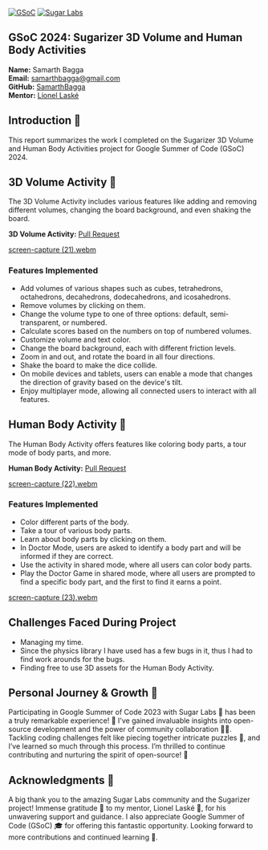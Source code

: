[![GSoC](https://github.com/user-attachments/assets/48ee60ec-010e-41f7-a3cf-0474e4f08ed5)](https://summerofcode.withgoogle.com/)  [![Sugar Labs](https://github.com/user-attachments/assets/70ad23bd-757d-4ab5-8229-571434c047f1)](https://www.sugarlabs.org/)

## GSoC 2024: Sugarizer 3D Volume and Human Body Activities
**Name:** Samarth Bagga  
**Email:** samarthbagga@gmail.com  
**GitHub:** [SamarthBagga](https://github.com/SamarthBagga)  
**Mentor:** [Lionel Laské](https://github.com/llaske)
 

## Introduction 🌟
This report summarizes the work I completed on the Sugarizer 3D Volume and Human Body Activities project for Google Summer of Code (GSoC) 2024.

## 3D Volume Activity 🎲
The 3D Volume Activity includes various features like adding and removing different volumes, changing the board background, and even shaking the board.

**3D Volume Activity:** [Pull Request](https://github.com/llaske/sugarizer/pull/1623)  

[screen-capture (21).webm](https://github.com/user-attachments/assets/9d14d6e9-c7ac-405d-9037-50c2c41540a5)

### Features Implemented

- Add volumes of various shapes such as cubes, tetrahedrons, octahedrons, decahedrons, dodecahedrons, and icosahedrons.
- Remove volumes by clicking on them.
- Change the volume type to one of three options: default, semi-transparent, or numbered.
- Calculate scores based on the numbers on top of numbered volumes.
- Customize volume and text color.
- Change the board background, each with different friction levels.
- Zoom in and out, and rotate the board in all four directions.
- Shake the board to make the dice collide.
- On mobile devices and tablets, users can enable a mode that changes the direction of gravity based on the device's tilt.
- Enjoy multiplayer mode, allowing all connected users to interact with all features.

## Human Body Activity 🧑
The Human Body Activity offers features like coloring body parts, a tour mode of body parts, and more.

**Human Body Activity:** [Pull Request](https://github.com/llaske/sugarizer/pull/1652) 

[screen-capture (22).webm](https://github.com/user-attachments/assets/a8a526ec-55b1-488a-91be-cd611765a281)

### Features Implemented

- Color different parts of the body.
- Take a tour of various body parts.
- Learn about body parts by clicking on them.
- In Doctor Mode, users are asked to identify a body part and will be informed if they are correct.
- Use the activity in shared mode, where all users can color body parts.
- Play the Doctor Game in shared mode, where all users are prompted to find a specific body part, and the first to find it earns a point.

[screen-capture (23).webm](https://github.com/user-attachments/assets/b4c6ad0e-00d0-4a32-8be3-daac05b421b1)

## Challenges Faced During Project 
- Managing my time.
- Since the physics library I have used has a few bugs in it, thus I had to find work arounds for the bugs.
- Finding free to use 3D assets for the Human Body Activity.

## Personal Journey & Growth 🌈
Participating in Google Summer of Code 2023 with Sugar Labs 🌟 has been a truly remarkable experience! 🚀 I've gained invaluable insights into open-source development and the power of community collaboration 👥🌐. Tackling coding challenges felt like piecing together intricate puzzles 🧩, and I’ve learned so much through this process. I’m thrilled to continue contributing and nurturing the spirit of open-source! 💙

## Acknowledgments 🙏
A big thank you to the amazing Sugar Labs community and the Sugarizer project! Immense gratitude 🙌 to my mentor, Lionel Laské 🌟, for his unwavering support and guidance. I also appreciate Google Summer of Code (GSoC) 🎓 for offering this fantastic opportunity. Looking forward to more contributions and continued learning 🚀.


